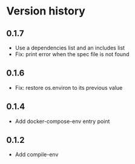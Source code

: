 # Version history

## 0.1.7

- Use a dependencies list and an includes list
- Fix: print error when the spec file is not found

## 0.1.6

- Fix: restore os.environ to its previous value

## 0.1.4

- Add docker-compose-env entry point

## 0.1.2

- Add compile-env